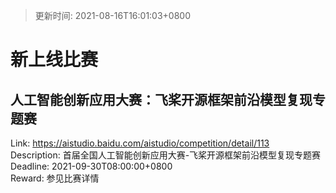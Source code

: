 > 更新时间: 2021-08-16T16:01:03+0800 

# 新上线比赛


## 人工智能创新应用大赛：飞桨开源框架前沿模型复现专题赛
Link: https://aistudio.baidu.com/aistudio/competition/detail/113  
Description: 首届全国人工智能创新应用大赛-飞桨开源框架前沿模型复现专题赛  
Deadline: 2021-09-30T08:00:00+0800  
Reward: 参见比赛详情  

